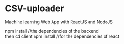 # CSV-uploader
Machine learning Web App with ReactJS and NodeJS </br>


npm install //the dependencies of the backend </br>
then 
cd client 
npm install //for the dependencies of react
